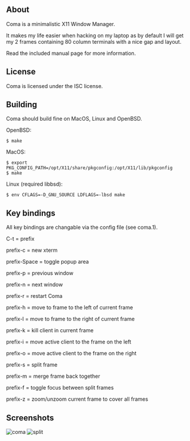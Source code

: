 About
-----

Coma is a minimalistic X11 Window Manager.

It makes my life easier when hacking on my laptop as by default
I will get my 2 frames containing 80 column terminals with a nice
gap and layout.

Read the included manual page for more information.

License
-------
Coma is licensed under the ISC license.

Building
--------

Coma should build fine on MacOS, Linux and OpenBSD.

OpenBSD:
```
$ make
```

MacOS:
```
$ export PKG_CONFIG_PATH=/opt/X11/share/pkgconfig:/opt/X11/lib/pkgconfig
$ make
```

Linux (required libbsd):
```
$ env CFLAGS=-D_GNU_SOURCE LDFLAGS=-lbsd make
```

Key bindings
------------
All key bindings are changable via the config file (see coma.1).

C-t = prefix

prefix-c     = new xterm

prefix-Space = toggle popup area

prefix-p     = previous window

prefix-n     = next window

prefix-r     = restart Coma

prefix-h     = move to frame to the left of current frame

prefix-l     = move to frame to the right of current frame

prefix-k     = kill client in current frame

prefix-i     = move active client to the frame on the left

prefix-o     = move active client to the frame on the right

prefix-s     = split frame

prefix-m     = merge frame back together

prefix-f     = toggle focus between split frames

prefix-z     = zoom/unzoom current frame to cover all frames

Screenshots
-----------

![coma](https://git.kore.io/coma.png?raw=true)
![split](https://git.kore.io/coma-split.png?raw=true)
